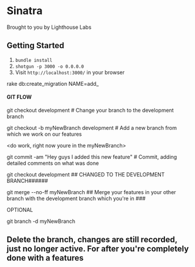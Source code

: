 Sinatra
=============

Brought to you by Lighthouse Labs

## Getting Started

1. `bundle install`
2. `shotgun -p 3000 -o 0.0.0.0`
3. Visit `http://localhost:3000/` in your browser

rake db:create_migration NAME=add_<table>

#### GIT FLOW ############

git checkout development    # Change your branch to the development branch 

git checkout -b myNewBranch development    # Add a new branch from which we work on our features

<do work, right now youre in the myNewBranch>

git commit -am "Hey guys I added this new feature"   # Commit, adding detailed comments on what was done

git checkout development    ## CHANGED TO THE DEVELOPMENT BRANCH######

git merge --no-ff myNewBranch   ## Merge your features in your other branch with the development branch which you're in ###

OPTIONAL

git branch -d myNewBranch 
## Delete the branch, changes are still recorded, just no longer active. For after you're completely done with a features ###

